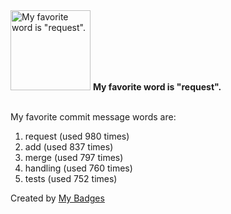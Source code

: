 <img src="https://my-badges.github.io/my-badges/favorite-word.png" alt="My favorite word is &quot;request&quot;." title="My favorite word is &quot;request&quot;." width="128">
<strong>My favorite word is &quot;request&quot;.</strong>
<br><br>

My favorite commit message words are:

1. request (used 980 times)
2. add (used 837 times)
3. merge (used 797 times)
4. handling (used 760 times)
5. tests (used 752 times)


Created by <a href="https://github.com/my-badges/my-badges">My Badges</a>